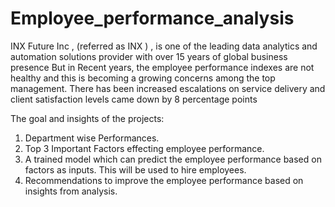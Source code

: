 # Employee_performance_analysis
INX Future Inc , (referred as INX ) , is one of the leading data analytics and automation solutions provider
with over 15 years of global business presence But in Recent years, the employee performance indexes are not healthy and this is becoming a growing
concerns among the top management. There has been increased escalations on service delivery and
client satisfaction levels came down by 8 percentage points

The goal and insights of the projects:

1. Department wise Performances.
2. Top 3 Important Factors effecting employee performance.
3. A trained model which can predict the employee performance based on factors as inputs. This will be used to hire employees.
4. Recommendations to improve the employee performance based on insights from analysis.
